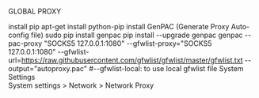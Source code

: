 ######
GLOBAL PROXY

install pip
    apt-get install python-pip
install GenPAC (Generate Proxy Auto-config file)
    sudo pip install genpac
    pip install --upgrade genpac
    genpac --pac-proxy "SOCKS5 127.0.0.1:1080" --gfwlist-proxy="SOCKS5 127.0.0.1:1080" --gfwlist-url=https://raw.githubusercontent.com/gfwlist/gfwlist/master/gfwlist.txt --output="autoproxy.pac"
    #--gfwlist-local: to use local gfwlist file
System Settings    
System settings > Network > Network Proxy
    

